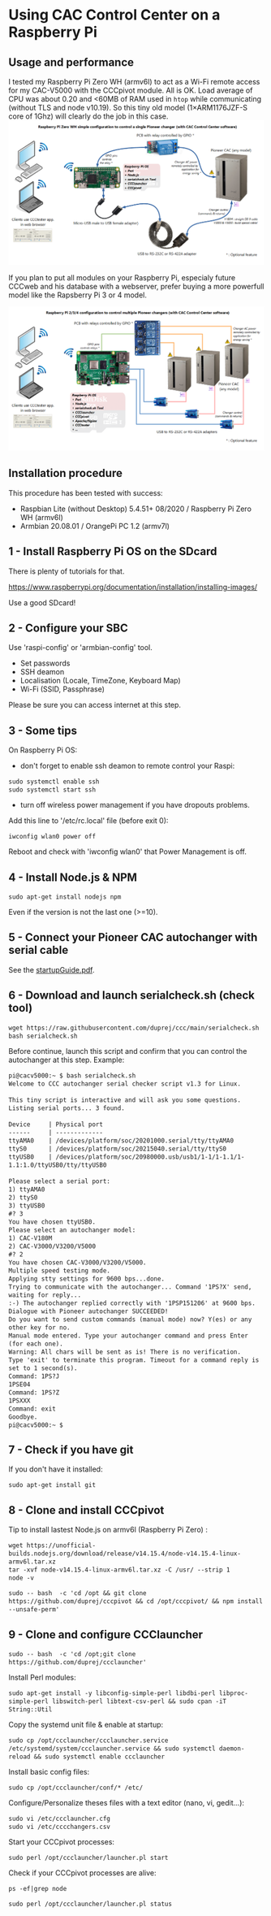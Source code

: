 #  Using CAC Control Center on a Raspberry Pi
## Usage and performance
I tested my Raspberry Pi Zero WH (armv6l) to act as a Wi-Fi remote access for my CAC-V5000 with the CCCpivot module. All is OK. Load average of CPU was about 0.20 and <60MB of RAM used in `htop` while communicating (without TLS and node v10.19). So this tiny old model (1×ARM1176JZF-S core of 1Ghz) will clearly do the job in this case.
![Raspi Zero](images/raspiZero.png)

If you plan to put all modules on your Raspberry Pi, especialy future CCCweb and his database with a webserver, prefer buying a more powerfull model like the Rapsberry Pi 3 or 4 model.

![Raspi Four](images/raspiFour.png)

## Installation procedure

This procedure has been tested with success:

- Raspbian Lite (without Desktop) 5.4.51+ 08/2020 / Raspberry Pi Zero WH (armv6l)
- Armbian 20.08.01 / OrangePi PC 1.2 (armv7l)

## 1 - Install Raspberry Pi OS on the SDcard
There is plenty of tutorials for that. 

https://www.raspberrypi.org/documentation/installation/installing-images/

Use a good SDcard!

## 2 - Configure your SBC 
Use 'raspi-config' or 'armbian-config' tool.
- Set passwords
- SSH deamon
- Localisation (Locale, TimeZone, Keyboard Map)
- Wi-Fi (SSID, Passphrase)

Please be sure you can access internet at this step.

## 3 - Some tips
On Raspberry Pi OS: 

- don't forget to enable ssh deamon to remote control your Raspi:

```console
sudo systemctl enable ssh
sudo systemctl start ssh
```

- turn off wireless power management if you have dropouts problems.

Add this line to '/etc/rc.local' file (before exit 0):
```console
iwconfig wlan0 power off
```

Reboot and check with 'iwconfig wlan0' that Power Management is off.

## 4 - Install Node.js & NPM
```console
sudo apt-get install nodejs npm
```
Even if the version is not the last one (>=10).

## 5 - Connect your Pioneer CAC autochanger with serial cable
See the [startupGuide.pdf](./startupGuide.pdf).

## 6 - Download and launch serialcheck.sh (check tool)
```console
wget https://raw.githubusercontent.com/duprej/ccc/main/serialcheck.sh
bash serialcheck.sh
```
Before continue, launch this script and confirm that you can control the autochanger at this step. Example:
```console
pi@cacv5000:~ $ bash serialcheck.sh
Welcome to CCC autochanger serial checker script v1.3 for Linux.

This tiny script is interactive and will ask you some questions.
Listing serial ports... 3 found.

Device     | Physical port
------     | -------------
ttyAMA0    | /devices/platform/soc/20201000.serial/tty/ttyAMA0
ttyS0      | /devices/platform/soc/20215040.serial/tty/ttyS0
ttyUSB0    | /devices/platform/soc/20980000.usb/usb1/1-1/1-1.1/1-1.1:1.0/ttyUSB0/tty/ttyUSB0

Please select a serial port:
1) ttyAMA0
2) ttyS0
3) ttyUSB0
#? 3
You have chosen ttyUSB0.
Please select an autochanger model:
1) CAC-V180M
2) CAC-V3000/V3200/V5000
#? 2
You have chosen CAC-V3000/V3200/V5000.
Multiple speed testing mode.
Applying stty settings for 9600 bps...done.
Trying to communicate with the autochanger... Command '1PS?X' send, waiting for reply...
:-) The autochanger replied correctly with '1PSP151206' at 9600 bps.
Dialogue with Pioneer autochanger SUCCEEDED!
Do you want to send custom commands (manual mode) now? Y(es) or any other key for no.
Manual mode entered. Type your autochanger command and press Enter (for each one).
Warning: All chars will be sent as is! There is no verification.
Type 'exit' to terminate this program. Timeout for a command reply is set to 1 second(s).
Command: 1PS?J
1PSE04
Command: 1PS?Z
1PSXXX
Command: exit
Goodbye.
pi@cacv5000:~ $
```
## 7 - Check if you have git
If you don't have it installed:
```console
sudo apt-get install git
```
## 8 - Clone and install CCCpivot
Tip to install lastest Node.js on armv6l (Raspberry Pi Zero) :
```console
wget https://unofficial-builds.nodejs.org/download/release/v14.15.4/node-v14.15.4-linux-armv6l.tar.xz
tar -xvf node-v14.15.4-linux-armv6l.tar.xz -C /usr/ --strip 1
node -v
```

```console
sudo -- bash  -c 'cd /opt && git clone https://github.com/duprej/cccpivot && cd /opt/cccpivot/ && npm install --unsafe-perm'
```

## 9 - Clone and configure CCClauncher
```console
sudo -- bash  -c 'cd /opt;git clone https://github.com/duprej/ccclauncher'
```

Install Perl modules:

```console
sudo apt-get install -y libconfig-simple-perl libdbi-perl libproc-simple-perl libswitch-perl libtext-csv-perl && sudo cpan -iT String::Util
```

Copy the systemd unit file & enable at startup:

```console
sudo cp /opt/ccclauncher/ccclauncher.service /etc/systemd/system/ccclauncher.service && sudo systemctl daemon-reload && sudo systemctl enable ccclauncher
```

Install basic config files:

```console
sudo cp /opt/ccclauncher/conf/* /etc/
```

Configure/Personalize theses files with a text editor (nano, vi, gedit...):

```console
sudo vi /etc/ccclauncher.cfg
sudo vi /etc/cccchangers.csv
```

Start your CCCpivot processes:

```console
sudo perl /opt/ccclauncher/launcher.pl start
```

Check if your CCCpivot processes are alive:

```console
ps -ef|grep node
```
```console
sudo perl /opt/ccclauncher/launcher.pl status
```
